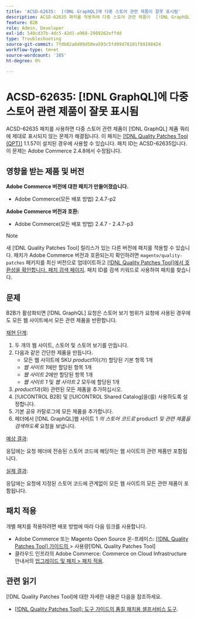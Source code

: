 ```yaml
---
title: 'ACSD-62635:  [!DNL GraphQL]에 다중 스토어 관련 제품이 잘못 표시됨'
description: ACSD-62635 패치를 적용하여 다중 스토어 관련 제품이  [!DNL GraphQL] 제품 쿼리에 제대로 표시되지 않는 Adobe Commerce 문제를 해결합니다.
feature: B2B
role: Admin, Developer
exl-id: 540cd37b-4dc5-42d1-a968-2989262effdd
type: Troubleshooting
source-git-commit: 7fdb02a6d89d50ea593c5fd99d78101f89198424
workflow-type: tm+mt
source-wordcount: '385'
ht-degree: 0%

---
```


# ACSD-62635: [!DNL GraphQL]에 다중 스토어 관련 제품이 잘못 표시됨

ACSD-62635 패치를 사용하면 다중 스토어 관련 제품이 [!DNL GraphQL] 제품 쿼리에 제대로 표시되지 않는 문제가 해결됩니다. 이 패치는 [[!DNL Quality Patches Tool (QPT)]](https://experienceleague.adobe.com/docs/commerce-operations/tools/quality-patches-tool/usage.html?lang=ko) 1.1.57이 설치된 경우에 사용할 수 있습니다. 패치 ID는 ACSD-62635입니다. 이 문제는 Adobe Commerce 2.4.8에서 수정됩니다.

## 영향을 받는 제품 및 버전

**Adobe Commerce 버전에 대한 패치가 만들어졌습니다.**

* Adobe Commerce(모든 배포 방법) 2.4.7-p2

**Adobe Commerce 버전과 호환:**

* Adobe Commerce(모든 배포 방법) 2.4.7 - 2.4.7-p3

>[!NOTE]
>
>새 [!DNL Quality Patches Tool] 릴리스가 있는 다른 버전에 패치를 적용할 수 있습니다. 패치가 Adobe Commerce 버전과 호환되는지 확인하려면 `magento/quality-patches` 패키지를 최신 버전으로 업데이트하고 [[!DNL Quality Patches Tool]에서 호환성을 확인합니다. 패치 검색 페이지](https://experienceleague.adobe.com/tools/commerce-quality-patches/index.html?lang=ko). 패치 ID를 검색 키워드로 사용하여 패치를 찾습니다.

## 문제

B2B가 활성화되면 [!DNL GraphQL] 요청은 스토어 보기 범위가 요청에 사용된 경우에도 모든 웹 사이트에서 모든 관련 제품을 반환합니다.

<u>재현 단계</u>:

1. 두 개의 웹 사이트, 스토어 및 스토어 보기를 만듭니다.
1. 다음과 같은 간단한 제품을 만듭니다.
   * 모든 웹 사이트에 SKU *product1*&#x200B;이(가) 할당된 기본 항목 1개
   * *웹 사이트 1*&#x200B;에만 할당된 항목 1개
   * *웹 사이트 2*&#x200B;에만 할당된 항목 1개
   * *웹 사이트 1* 및 *웹 사이트 2* 모두에 할당된 1개
1. *product1*&#x200B;과(와) 관련된 모든 제품을 추가하십시오.
1. [!UICONTROL B2B] 및 [!UICONTROL Shared Catalog]을(를) 사용하도록 설정합니다.
1. 기본 공유 카탈로그에 모든 제품을 추가합니다.
1. 헤더에서 [!DNL GraphQL]웹 사이트 1 *의 스토어 코드로* product1 *및 관련 제품을 검색하도록* 요청을 보냅니다.

<u>예상 결과</u>:

응답에는 요청 헤더에 전송된 스토어 코드에 해당하는 웹 사이트의 관련 제품만 포함됩니다.

<u>실제 결과</u>:

응답에는 요청에 지정된 스토어 코드에 관계없이 모든 웹 사이트의 모든 관련 제품이 포함됩니다.

## 패치 적용

개별 패치를 적용하려면 배포 방법에 따라 다음 링크를 사용합니다.

* Adobe Commerce 또는 Magento Open Source 온-프레미스: [[!DNL Quality Patches Tool]  가이드의 ](/help/tools/quality-patches-tool/usage.md)> 사용량[!DNL Quality Patches Tool]
* 클라우드 인프라의 Adobe Commerce: Commerce on Cloud Infrastructure 안내서의 [업그레이드 및 패치 > 패치 적용](https://experienceleague.adobe.com/docs/commerce-cloud-service/user-guide/develop/upgrade/apply-patches.html?lang=ko).

## 관련 읽기

[!DNL Quality Patches Tool]에 대한 자세한 내용은 다음을 참조하세요.

* [[!DNL Quality Patches Tool]: 도구 가이드의 품질 패치용 셀프서비스 도구](/help/tools/quality-patches-tool/quality-patches-tool-to-self-serve-quality-patches.md).
